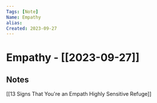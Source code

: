 ```yaml
---
Tags: [Note]
Name: Empathy
alias: 
Created: 2023-09-27
---
```

# Empathy - [[2023-09-27]]
## Notes
[[13 Signs That You're an Empath  Highly Sensitive Refuge]]


